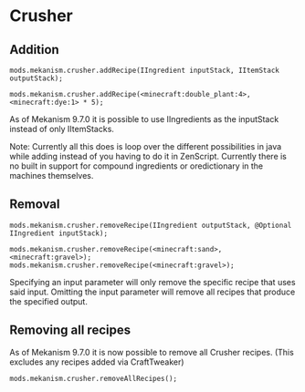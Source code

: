 
# Crusher
Addition
------
```
mods.mekanism.crusher.addRecipe(IIngredient inputStack, IItemStack outputStack);

mods.mekanism.crusher.addRecipe(<minecraft:double_plant:4>, <minecraft:dye:1> * 5);
```
As of Mekanism 9.7.0 it is possible to use IIngredients as the inputStack instead of only IItemStacks.

Note: Currently all this does is loop over the different possibilities in java while adding instead of you having to do it in ZenScript. Currently there is no built in support for compound ingredients or oredictionary in the machines themselves.

Removal
------
```
mods.mekanism.crusher.removeRecipe(IIngredient outputStack, @Optional IIngredient inputStack);

mods.mekanism.crusher.removeRecipe(<minecraft:sand>, <minecraft:gravel>);
mods.mekanism.crusher.removeRecipe(<minecraft:gravel>);
```
Specifying an input parameter will only remove the specific recipe that uses said input. Omitting the input parameter will remove all recipes that produce the specified output.

Removing all recipes
------
As of Mekanism 9.7.0 it is now possible to remove all Crusher recipes. (This excludes any recipes added via CraftTweaker)
```
mods.mekanism.crusher.removeAllRecipes();
```